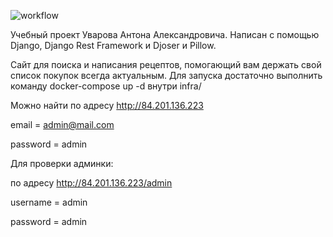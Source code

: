 ![workflow](https://github.com/DoobyDouglas/foodgram-project-react/actions/workflows/main.yml/badge.svg)

Учебный проект Уварова Антона Александровича.
Написан с помощью Django, Django Rest Framework и Djoser и Pillow.

Сайт для поиска и написания рецептов, помогающий вам держать свой список покупок всегда актуальным.
Для запуска достаточно выполнить команду docker-compose up -d внутри infra/

Можно найти по адресу http://84.201.136.223

email = admin@mail.com

password = admin

Для проверки админки:

по адресу http://84.201.136.223/admin

username = admin

password = admin
